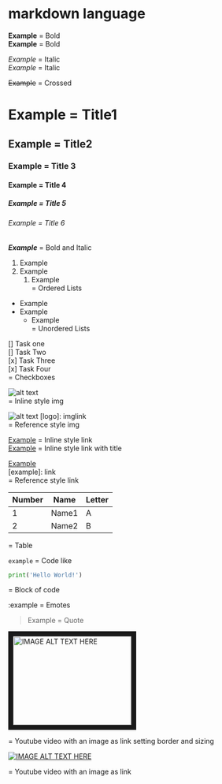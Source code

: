 # markdown language

**Example** = Bold\
__Example__ = Bold

*Example* = Italic\
_Example_ = Italic

~~Example~~ = Crossed

# Example = Title1
## Example = Title2
### Example = Title 3
#### Example = Title 4
##### Example = Title 5
###### Example = Title 6

__*Example*__ = Bold and Italic

1. Example
2. Example
    1. Example\
= Ordered Lists

* Example
* Example
    * Example\
= Unordered Lists

[] Task one\
[] Task Two\
[x] Task Three\
[x] Task Four\
= Checkboxes

![alt text](imglink)\
= Inline style img

![alt text](logo)
[logo]: imglink\
= Reference style img

[Example](link) = Inline style link\
[Example](link "title-example") = Inline style link with title

[Example](example)\
[example]: link\
= Reference style link

Number | Name | Letter
--- | --- | ---
1 | Name1 | A
2 | Name2 | B

= Table

`example` = Code like

```python
print('Hello World!')
```
= Block of code

:example = Emotes

> Example = Quote

<a href="http://www.youtube.com/watch?feature=player_embedded&v=YOUTUBE_VIDEO_ID_HERE" target="_blank"><img src="http://img.youtube.com/vi/YOUTUBE_VIDEO_ID_HERE/0.jpg" 
alt="IMAGE ALT TEXT HERE" width="240" height="180" border="10" /></a>

= Youtube video with an image as link setting border and sizing


[![IMAGE ALT TEXT HERE](http://img.youtube.com/vi/YOUTUBE_VIDEO_ID_HERE/0.jpg)](http://www.youtube.com/watch?v=YOUTUBE_VIDEO_ID_HERE)

= Youtube video with an image as link
